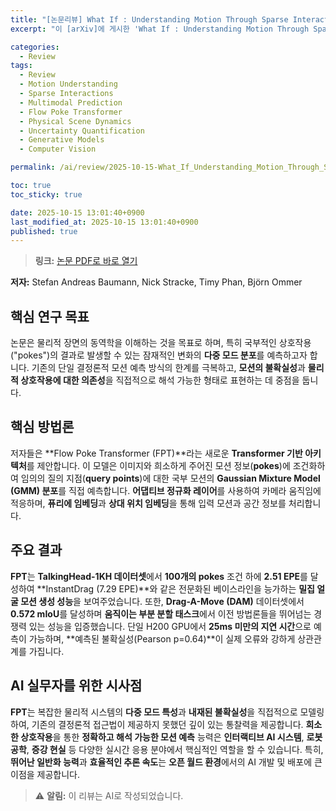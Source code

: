 ```yaml
---
title: "[논문리뷰] What If : Understanding Motion Through Sparse Interactions"
excerpt: "이 [arXiv]에 게시한 'What If : Understanding Motion Through Sparse Interactions' 논문에 대한 자세한 리뷰입니다."

categories:
  - Review
tags:
  - Review
  - Motion Understanding
  - Sparse Interactions
  - Multimodal Prediction
  - Flow Poke Transformer
  - Physical Scene Dynamics
  - Uncertainty Quantification
  - Generative Models
  - Computer Vision

permalink: /ai/review/2025-10-15-What_If_Understanding_Motion_Through_Sparse_Interactions/

toc: true
toc_sticky: true

date: 2025-10-15 13:01:40+0900
last_modified_at: 2025-10-15 13:01:40+0900
published: true
---
```

> **링크:** [논문 PDF로 바로 열기](https://arxiv.org/abs/2510.12777)

**저자:** Stefan Andreas Baumann, Nick Stracke, Timy Phan, Björn Ommer



## 핵심 연구 목표
논문은 물리적 장면의 동역학을 이해하는 것을 목표로 하며, 특히 국부적인 상호작용("pokes")의 결과로 발생할 수 있는 잠재적인 변화의 **다중 모드 분포**를 예측하고자 합니다. 기존의 단일 결정론적 모션 예측 방식의 한계를 극복하고, **모션의 불확실성**과 **물리적 상호작용에 대한 의존성**을 직접적으로 해석 가능한 형태로 표현하는 데 중점을 둡니다.

## 핵심 방법론
저자들은 **Flow Poke Transformer (FPT)**라는 새로운 **Transformer 기반 아키텍처**를 제안합니다. 이 모델은 이미지와 희소하게 주어진 모션 정보(**pokes**)에 조건화하여 임의의 질의 지점(**query points**)에 대한 국부 모션의 **Gaussian Mixture Model (GMM) 분포**를 직접 예측합니다. **어댑티브 정규화 레이어**를 사용하여 카메라 움직임에 적응하며, **퓨리에 임베딩**과 **상대 위치 임베딩**을 통해 입력 모션과 공간 정보를 처리합니다.

## 주요 결과
**FPT**는 **TalkingHead-1KH 데이터셋**에서 **100개의 pokes** 조건 하에 **2.51 EPE**를 달성하여 **InstantDrag (7.29 EPE)**와 같은 전문화된 베이스라인을 능가하는 **밀집 얼굴 모션 생성 성능**을 보여주었습니다. 또한, **Drag-A-Move (DAM)** 데이터셋에서 **0.572 mIoU**를 달성하며 **움직이는 부분 분할 태스크**에서 이전 방법론들을 뛰어넘는 경쟁력 있는 성능을 입증했습니다. 단일 H200 GPU에서 **25ms 미만의 지연 시간**으로 예측이 가능하며, **예측된 불확실성(Pearson p=0.64)**이 실제 오류와 강하게 상관관계를 가집니다.

## AI 실무자를 위한 시사점
**FPT**는 복잡한 물리적 시스템의 **다중 모드 특성**과 **내재된 불확실성**을 직접적으로 모델링하여, 기존의 결정론적 접근법이 제공하지 못했던 깊이 있는 통찰력을 제공합니다. **희소한 상호작용**을 통한 **정확하고 해석 가능한 모션 예측** 능력은 **인터랙티브 AI 시스템**, **로봇 공학**, **증강 현실** 등 다양한 실시간 응용 분야에서 핵심적인 역할을 할 수 있습니다. 특히, **뛰어난 일반화 능력**과 **효율적인 추론 속도**는 **오픈 월드 환경**에서의 AI 개발 및 배포에 큰 이점을 제공합니다.

> ⚠️ **알림:** 이 리뷰는 AI로 작성되었습니다.